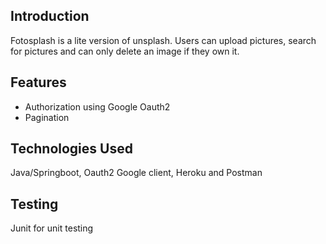 ## Introduction
Fotosplash is a lite version of unsplash. Users can upload pictures, search for pictures and can only delete an image if they own it.

## Features
- Authorization using Google Oauth2
- Pagination

## Technologies Used
Java/Springboot, Oauth2 Google client, Heroku and Postman

## Testing
Junit for unit testing


